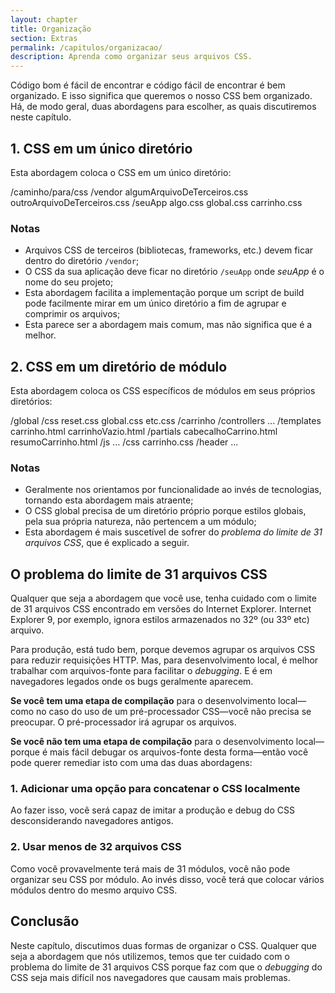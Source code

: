 ```yaml
---
layout: chapter
title: Organização
section: Extras
permalink: /capitulos/organizacao/
description: Aprenda como organizar seus arquivos CSS.
---
```


Código bom é fácil de encontrar e código fácil de encontrar é bem organizado. E isso significa que queremos o nosso CSS bem organizado. Há, de modo geral, duas abordagens para escolher, as quais discutiremos neste capítulo.

## 1. CSS em um único diretório

Esta abordagem coloca o CSS em um único diretório:

  /caminho/para/css
    /vendor
      algumArquivoDeTerceiros.css
      outroArquivoDeTerceiros.css
    /seuApp
      algo.css
      global.css
      carrinho.css

### Notas

* Arquivos CSS de terceiros (bibliotecas, frameworks, etc.) devem ficar dentro do diretório `/vendor`;
* O CSS da sua aplicação deve ficar no diretório `/seuApp` onde *seuApp* é o nome do seu projeto;
* Esta abordagem facilita a implementação porque um script de build pode facilmente mirar em um único diretório a fim de agrupar e comprimir os arquivos;
* Esta parece ser a abordagem mais comum, mas não significa que é a melhor.

## 2. CSS em um diretório de módulo

Esta abordagem coloca os CSS específicos de módulos em seus próprios diretórios:

  /global
    /css
      reset.css
      global.css
      etc.css
  /carrinho
    /controllers
      ...
    /templates
      carrinho.html
      carrinhoVazio.html
    /partials
      cabecalhoCarrino.html
      resumoCarrinho.html
    /js
      ...
    /css
      carrinho.css
  /header
    ...

### Notas

* Geralmente nos orientamos por funcionalidade ao invés de tecnologias, tornando esta abordagem mais atraente;
* O CSS global precisa de um diretório próprio porque estilos globais, pela sua própria natureza, não pertencem a um módulo;
* Esta abordagem é mais suscetível de sofrer do *problema do limite de 31 arquivos CSS*, que é explicado a seguir.

## O problema do limite de 31 arquivos CSS

Qualquer que seja a abordagem que você use, tenha cuidado com o limite de 31 arquivos CSS encontrado em versões do Internet Explorer. Internet Explorer 9, por exemplo, ignora estilos armazenados no 32º (ou 33º etc) arquivo.

Para produção, está tudo bem, porque devemos agrupar os arquivos CSS para reduzir requisições HTTP. Mas, para desenvolvimento local, é melhor trabalhar com arquivos-fonte para facilitar o *debugging*. E é em navegadores legados onde os bugs geralmente aparecem.

**Se você tem uma etapa de compilação** para o desenvolvimento local&mdash;como no caso do uso de um pré-processador CSS&mdash;você não precisa se preocupar. O pré-processador irá agrupar os arquivos.

**Se você não tem uma etapa de compilação** para o desenvolvimento local&mdash;porque é mais fácil debugar os arquivos-fonte desta forma&mdash;então você pode querer remediar isto com uma das duas abordagens:

### 1. Adicionar uma opção para concatenar o CSS localmente

Ao fazer isso, você será capaz de imitar a produção e debug do CSS desconsiderando navegadores antigos.

### 2. Usar menos de 32 arquivos CSS

Como você provavelmente terá mais de 31 módulos, você não pode organizar seu CSS por módulo. Ao invés disso, você terá que colocar vários módulos dentro do mesmo arquivo CSS.

## Conclusão

Neste capítulo, discutimos duas formas de organizar o CSS. Qualquer que seja a abordagem que nós utilizemos, temos que ter cuidado com o problema do limite de 31 arquivos CSS porque faz com que o *debugging* do CSS seja mais difícil nos navegadores que causam mais problemas.
